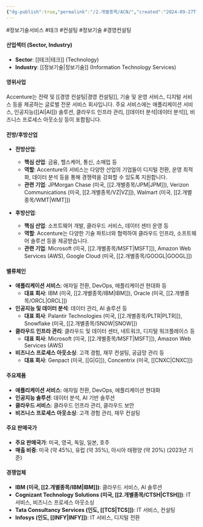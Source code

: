```yaml
---
{"dg-publish":true,"permalink":"/2.개별종목/ACN/","created":"2024-09-27T18:38:19.778+09:00","updated":"2025-06-03T20:05:57.401+09:00"}
---
```


#정보기술서비스 #테크 #컨설팅 #정보기술 #경영컨설팅


#### 산업섹터 (Sector, Industry)

- **Sector**: [[테크\|테크]] (Technology)
- **Industry**: [[정보기술\|정보기술]] (Information Technology Services)

#### 영위사업

Accenture는 전략 및 [[경영 컨설팅\|경영 컨설팅]], 기술 및 운영 서비스, 디지털 서비스 등을 제공하는 글로벌 전문 서비스 회사입니다. 주요 서비스에는 애플리케이션 서비스, 인공지능([[AI\|AI]]) 솔루션, 클라우드 인프라 관리, [[데이터 분석\|데이터 분석]], 비즈니스 프로세스 아웃소싱 등이 포함됩니다.

#### 전방/후방산업

- **전방산업**:
    - **핵심 산업**: 금융, 헬스케어, 통신, 소매업 등
    - **역할**: Accenture의 서비스는 다양한 산업의 기업들이 디지털 전환, 운영 최적화, 데이터 분석 등을 통해 경쟁력을 강화할 수 있도록 지원합니다.
    - **관련 기업**: JPMorgan Chase (미국, [[2.개별종목/JPM\|JPM]]), Verizon Communications (미국, [[2.개별종목/VZ\|VZ]]), Walmart (미국, [[2.개별종목/WMT\|WMT]])
      
- **후방산업**:
    - **핵심 산업**: 소프트웨어 개발, 클라우드 서비스, 데이터 센터 운영 등
    - **역할**: Accenture는 다양한 기술 파트너와 협력하여 클라우드 인프라, 소프트웨어 솔루션 등을 제공받습니다.
    - **관련 기업**: Microsoft (미국, [[2.개별종목/MSFT\|MSFT]]), Amazon Web Services (AWS), Google Cloud (미국, [[2.개별종목/GOOGL\|GOOGL]])

#### 밸류체인

- **애플리케이션 서비스**: 애자일 전환, DevOps, 애플리케이션 현대화 등
    - **대표 회사**: IBM (미국, [[2.개별종목/IBM\|IBM]]), Oracle (미국, [[2.개별종목/ORCL\|ORCL]])
- **인공지능 및 데이터 분석**: 데이터 관리, AI 솔루션 등
    - **대표 회사**: Palantir Technologies (미국, [[2.개별종목/PLTR\|PLTR]]), Snowflake (미국, [[2.개별종목/SNOW\|SNOW]])
- **클라우드 인프라 관리**: 클라우드 및 데이터 센터, 네트워크, 디지털 워크플레이스 등
    - **대표 회사**: Microsoft (미국, [[2.개별종목/MSFT\|MSFT]]), Amazon Web Services (AWS)
- **비즈니스 프로세스 아웃소싱**: 고객 경험, 재무 컨설팅, 공급망 관리 등
    - **대표 회사**: Genpact (미국, [[G\|G]]), Concentrix (미국, [[CNXC\|CNXC]])

#### 주요제품

- **애플리케이션 서비스**: 애자일 전환, DevOps, 애플리케이션 현대화
- **인공지능 솔루션**: 데이터 분석, AI 기반 솔루션
- **클라우드 서비스**: 클라우드 인프라 관리, 클라우드 보안
- **비즈니스 프로세스 아웃소싱**: 고객 경험 관리, 재무 컨설팅

#### 주요 판매국가

- **주요 판매국가**: 미국, 영국, 독일, 일본, 호주
- **매출 비중**: 미국 (약 45%), 유럽 (약 35%), 아시아 태평양 (약 20%) (2023년 기준)

#### 경쟁업체

- **IBM (미국, [[2.개별종목/IBM\|IBM]])**: 클라우드 서비스, AI 솔루션
- **Cognizant Technology Solutions (미국, [[2.개별종목/CTSH\|CTSH]])**: IT 서비스, 비즈니스 프로세스 아웃소싱
- **Tata Consultancy Services (인도, [[TCS\|TCS]])**: IT 서비스, 컨설팅
- **Infosys (인도, [[INFY\|INFY]])**: IT 서비스, 디지털 전환